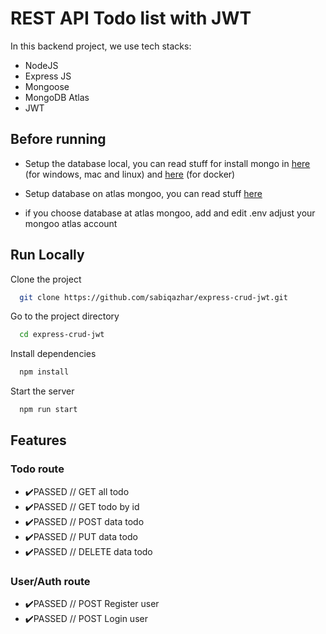 
# REST API Todo list with JWT

In this backend project, we use tech stacks:
- NodeJS
- Express JS
- Mongoose
- MongoDB Atlas
- JWT


## Before running

- Setup the database local, you can read stuff for install mongo in [here](https://www.mongodb.com/docs/manual/tutorial/install-mongodb-on-windows/) (for windows, mac and linux) and [here](https://www.linode.com/docs/guides/set-up-mongodb-on-docker/) (for docker)

- Setup database on atlas mongoo, you can read stuff [here](https://docs.rackspace.com/blog/creating-and-connecting-to-a-database-in-mongodb-atlas/)

- if you choose database at atlas mongoo, add and edit  .env adjust your mongoo atlas account


## Run Locally

Clone the project

```bash
  git clone https://github.com/sabiqazhar/express-crud-jwt.git
```

Go to the project directory

```bash
  cd express-crud-jwt
```

Install dependencies

```bash
  npm install
```

Start the server

```bash
  npm run start
```


## Features

### Todo route
- ✔️PASSED // GET all todo
- ✔️PASSED // GET todo by id
- ✔️PASSED // POST data todo
- ✔️PASSED // PUT data todo
- ✔️PASSED // DELETE data todo


### User/Auth route
- ✔️PASSED // POST Register user
- ✔️PASSED // POST Login user
